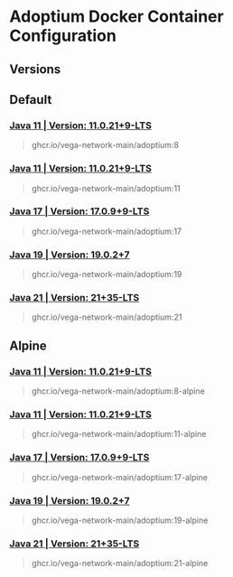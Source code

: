 # Adoptium Docker Container Configuration

## Versions

## Default

### [Java 11 | Version: 11.0.21+9-LTS](https://github.com/vega-network-main/java-docker-images/tree/main/Adoptium/11)
> ghcr.io/vega-network-main/adoptium:8

### [Java 11 | Version: 11.0.21+9-LTS](https://github.com/vega-network-main/java-docker-images/tree/main/Adoptium/11)
> ghcr.io/vega-network-main/adoptium:11

### [Java 17 | Version: 17.0.9+9-LTS](https://github.com/vega-network-main/java-docker-images/tree/main/Adoptium/17)
> ghcr.io/vega-network-main/adoptium:17

### [Java 19 | Version: 19.0.2+7](https://github.com/vega-network-main/java-docker-images/tree/main/Adoptium/19)
> ghcr.io/vega-network-main/adoptium:19

### [Java 21 | Version: 21+35-LTS](https://github.com/vega-network-main/java-docker-images/tree/main/Adoptium/21)
> ghcr.io/vega-network-main/adoptium:21

## Alpine

### [Java 11 | Version: 11.0.21+9-LTS](https://github.com/vega-network-main/java-docker-images/tree/main/Adoptium/11-alpine)
> ghcr.io/vega-network-main/adoptium:8-alpine

### [Java 11 | Version: 11.0.21+9-LTS](https://github.com/vega-network-main/java-docker-images/tree/main/Adoptium/11-alpine)
> ghcr.io/vega-network-main/adoptium:11-alpine

### [Java 17 | Version: 17.0.9+9-LTS](https://github.com/vega-network-main/java-docker-images/tree/main/Adoptium/17-alpine)
> ghcr.io/vega-network-main/adoptium:17-alpine

### [Java 19 | Version: 19.0.2+7](https://github.com/vega-network-main/java-docker-images/tree/main/Adoptium/19-alpine)
> ghcr.io/vega-network-main/adoptium:19-alpine

### [Java 21 | Version: 21+35-LTS](https://github.com/vega-network-main/java-docker-images/tree/main/Adoptium/21-alpine)
> ghcr.io/vega-network-main/adoptium:21-alpine